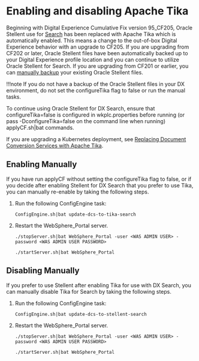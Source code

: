 # Enabling and disabling Apache Tika

Beginning with Digital Experience Cumulative Fix version 95_CF205, Oracle Stellent use for [Search](../../index.md) has been replaced with Apache Tika which is automatically enabled.  This means a change to the out-of-box Digital Experience behavior with an upgrade to CF205. If you are upgrading from CF202 or later, Oracle Stellent files have been automatically backed up to your Digital Experience profile location and you can continue to utilize Oracle Stellent for Search. If you are upgrading from CF201 or earlier, you can [manually backup](../../../../../manage_content/wcm_authoring/dcs/dcs_backup.md) your existing Oracle Stellent files.

!!!note
    If you do not have a backup of the Oracle Stellent files in your DX environment, do not set the configureTika flag to false or run the manual tasks.

To continue using Oracle Stellent for DX Search, ensure that configureTika=false is configured in wkplc.properties before running (or pass -DconfigureTika=false on the command line when running) applyCF.sh|bat commands.

If you are upgrading a Kubernetes deployment, see [Replacing Document Conversion Services with Apache Tika](../../../../../deployment/install/container/helm_deployment/preparation/optional_tasks/optional_configure_apps.md#replacing-document-conversion-services-with-apache-tika).

## Enabling Manually

If you have run applyCF without setting the configureTika flag to false, or if you decide after enabling Stellent for DX Search that you prefer to use Tika, you can manually re-enable by taking the following steps.

1.  Run the following ConfigEngine task:

    ```
    ConfigEngine.sh|bat update-dcs-to-tika-search
    ```

2.  Restart the WebSphere_Portal server.

    ```
    ./stopServer.sh|bat WebSphere_Portal -user <WAS ADMIN USER> -password <WAS ADMIN USER PASSWORD>
    ```
    ```
    ./startServer.sh|bat WebSphere_Portal
    ```


## Disabling Manually

If you prefer to use Stellent after enabling Tika for use with DX Search, you can manually disable Tika for Search by taking the following steps.

1.  Run the following ConfigEngine task:
    ```
    ConfigEngine.sh|bat update-dcs-to-stellent-search
    ```

2.  Restart the WebSphere_Portal server.
    ```
    ./stopServer.sh|bat WebSphere_Portal -user <WAS ADMIN USER> -password <WAS ADMIN USER PASSWORD>
    ```
    ```
    ./startServer.sh|bat WebSphere_Portal
    ```


